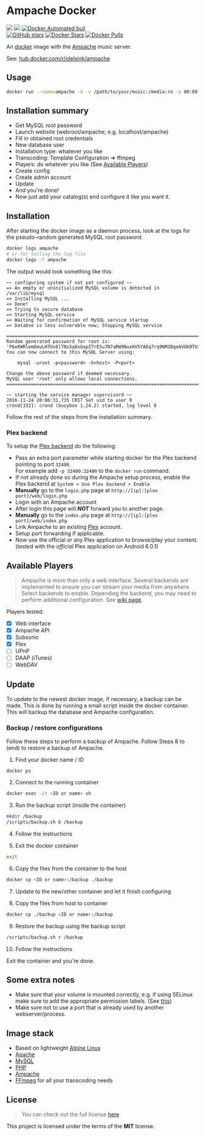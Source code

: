 # Ampache Docker
[![](https://images.microbadger.com/badges/version/idelsink/ampache.svg)](https://microbadger.com/images/idelsink/ampache "Get your own version badge on microbadger.com")
[![](https://images.microbadger.com/badges/image/idelsink/ampache.svg)](https://microbadger.com/images/idelsink/ampache "Get your own image badge on microbadger.com")
[![Docker Automated buil](https://img.shields.io/docker/automated/idelsink/ampache.svg)]()  
[![GitHub stars](https://img.shields.io/github/stars/idelsink/ampache-docker.svg?style=social&label=Star)]()
[![Docker Stars](https://img.shields.io/docker/stars/idelsink/ampache.svg)]()
[![Docker Pulls](https://img.shields.io/docker/pulls/idelsink/ampache.svg)]()

An [docker](https://hub.docker.com/r/idelsink/ampache/) image with the [Ampache](http://ampache.org/) music server.

See:  [hub.docker.com/r/idelsink/ampache](https://hub.docker.com/r/idelsink/ampache/)

## Usage

```sh
docker run --name=ampache -d -v /path/to/your/music:/media:ro -p 80:80 idelsink/ampache
```

## Installation summary

-   Get MySQL root password
-   Launch website (webroot/ampache; e.g. localhost/ampache)
-   Fill in obtained root credentials
-   New database user
-   Installation type: whatever you like
-   Transcoding: Template Configuration => ffmpeg
-   Players: do whatever you like (See [Available Players](#available-players))
-   Create config
-   Create admin account
-   Update
-   And you're done!
-   Now just add your catalog(s) end configure it like you want it.

## Installation

After starting the docker image as a daemon process,
look at the logs for the pseudo-random generated MySQL root password.

```sh
docker logs ampache
# or for tailing the log file
docker logs -f ampache
```

The output would look something like this:

```text
~~ configuring system if not yet configured ~~
=> An empty or uninitialized MySQL volume is detected in /var/lib/mysql
=> Installing MySQL ...
=> Done!
=> Trying to secure database
=> Starting MySQL service
=> Waiting for confirmation of MySQL service startup
=> Databse is less vulnerable now; Stopping MySQL service

========================================================================
Random generated password for root is:
'P6eKWRlemOmuLHTUv8lTNxSq0xGepZ7rE5u7N7aRW9NuxHV5YA6q7rq9NM3BqeAVGK0TUi4DfCpcerXSR0MOlVJYl4RI0wHIHrlz'
You can now connect to this MySQL Server using:

    mysql -uroot -p<password> -h<host> -P<port>

Change the above password if deemed necessary.
MySQL user 'root' only allows local connections.
========================================================================

~~ starting the service manager supervisord ~~
2016-11-24 20:06:31,735 CRIT Set uid to user 0
crond[332]: crond (busybox 1.24.2) started, log level 8
```

Follow the rest of the steps from the installation summary.

### Plex backend

To setup the [Plex backend](https://github.com/ampache/ampache/wiki/API#plex-api) do the following:

-   Pass an extra port parameter while starting docker for the Plex backend pointing to port `32400`.  
    For example add `-p 32400:32400` to the `docker run` command.
-   If not already done so during the Ampache setup process, enable the Plex backend at `System > Use Plex backend > Enable`
-   **Manually** go to the `login.php` page at `http://[ip]:[plex port]/web/login.php`
-   Login with an Ampache account
-   After login this page will ***NOT*** forward you to another page.
-   **Manually** go to the `index.php` page at `http://[ip]:[plex port]/web/index.php`
-   Link Ampache to an existing [Plex](plex.tv) account.
-   Setup port forwarding if applicable.
-   Now use the official or any Plex application to browse/play your content. (tested with the *official* Plex application on Android 6.0.1)

## Available Players

> Ampache is more than only a web interface. Several backends are implemented to
> ensure you can stream your media from anywhere. Select backends to enable.
> Depending the backend, you may need to perform additional configuration.
> See [wiki page](https://github.com/ampache/ampache/wiki/API).

Players tested:

-   [x] Web interface
-   [x] Ampache API
-   [x] Subsonic    
-   [x] Plex       
-   [ ] UPnP         
-   [ ] DAAP (iTunes)
-   [ ] WebDAV        

## Update

To update to the newest docker image, if necessary, a backup can be made.
This is done by running a small script inside the docker container.
This will backup the database and Ampache configuration.

### Backup / restore configurations

Follow these steps to perform a backup of Ampache.
Follow Steps 8 to (end) to restore a backup of Ampache.

1.  Find your docker name / ID
```sh
docker ps
```

2.  Connect to the running container
```sh
docker exec -it <ID or name> sh
```

3.  Run the backup script (inside the container)
```sh
mkdir /backup
/scripts/backup.sh b /backup
```

4.  Follow the instructions

5.  Exit the docker container
```sh
exit
```

6.  Copy the files from the container to the host
```sh
docker cp <ID or name>:/backup ./backup
```

7.  Update to the new/other container and let it finish configuring

8.  Copy the files from host to container
```sh
docker cp ./backup <ID or name>:/backup
```

9.  Restore the backup using the backup script
```sh
/scripts/backup.sh r /backup
```

10. Follow the instructions

Exit the container and you're done.

## Some extra notes

-   Make sure that your volume is mounted correctly, e.g. if using SELinux make sure to add the appropriate permission labels. (See [this](https://docs.docker.com/engine/tutorials/dockervolumes/#/volume-labels))
-   Make sure not to use a port that is already used by another webserver/process.

## Image stack

-   Based on lightweight [Alpine Linux](https://alpinelinux.org/)
-   [Apache](https://httpd.apache.org/)
-   [MySQL](http://mariadb.org/)
-   [PHP](http://php.net/)
-   [Ampache](http://ampache.org/)
-   [FFmpeg](https://www.ffmpeg.org/) for all your transcoding needs

## License

> You can check out the full license [here](./LICENSE)

This project is licensed under the terms of the **MIT** license.
